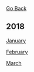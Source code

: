 [Go Back](index.md)


## 2018

[January](jan_2018.md)

[February](feb_2018.md)

[March](mar_2018.md)


